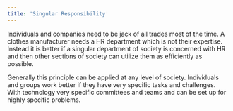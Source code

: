 ```yaml
---
title: 'Singular Responsibility'
---
```


Individuals and companies need to be jack of all trades most of the time. A clothes manufacturer needs a HR department which is not their expertise. Instead it is better if a singular department of society is concerned with HR and then other sections of society can utilize them as efficiently as possible.

Generally this principle can be applied at any level of society. Individuals and groups work better if they have very specific tasks and challenges. With technology very specific committees and teams and can be set up for highly specific problems.
